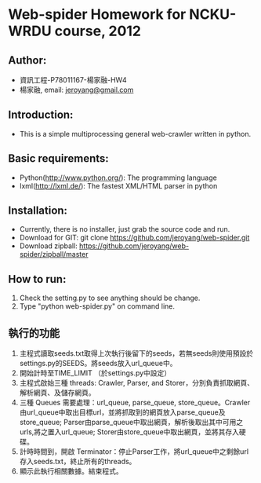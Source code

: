 Web-spider Homework for NCKU-WRDU course, 2012
==========

Author:
-------
* 資訊工程-P78011167-楊家融-HW4
* 楊家融, email: jeroyang@gmail.com

Introduction:
-------------
* This is a simple multiprocessing general web-crawler written in python.

Basic requirements:
-------------------
* Python(http://www.python.org/): The programming language
* lxml(http://lxml.de/): The fastest XML/HTML parser in python

Installation:
-------------
* Currently, there is no installer, just grab the source code and run.
* Download for GIT: git clone https://github.com/jeroyang/web-spider.git
* Download zipball: https://github.com/jeroyang/web-spider/zipball/master

How to run:
-----------
1. Check the setting.py to see anything should be change.
2. Type "python web-spider.py" on command line.

執行的功能
-----
1. 主程式讀取seeds.txt取得上次執行後留下的seeds，若無seeds則使用預設於settings.py的SEEDS。將seeds放入url_queue中。
2. 開始計時至TIME_LIMIT （於settings.py中設定）
3. 主程式啟始三種 threads: Crawler, Parser, and Storer，分別負責抓取網頁、解析網頁、及儲存網頁。
4. 三種 Queues 需要處理：url_queue, parse_queue, store_queue。Crawler由url_queue中取出目標url，並將抓取到的網頁放入parse_queue及store_queue; Parser由parse_queue中取出網頁，解析後取出其中可用之urls,將之置入url_queue; Storer由store_queue中取出網頁，並將其存入硬碟。
5. 計時時間到，開啟 Terminator：停止Parser工作，將url_queue中之剩餘url存入seeds.txt，終止所有的threads。
6. 顯示此執行相關數據。結束程式。
